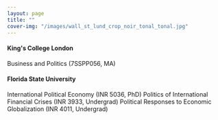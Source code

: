 ```yaml
---
layout: page
title: ""
cover-img: "/images/wall_st_lund_crop_noir_tonal_tonal.jpg"
---
```


#### King's College London

Business and Politics (7SSPP056, MA)

#### Florida State University

International Political Economy (INR 5036, PhD)
Politics of International Financial Crises (INR 3933, Undergrad)
Political Responses to Economic Globalization (INR 4011, Undergrad)
